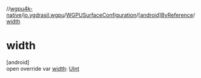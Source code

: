 //[wgpu4k-native](../../../../index.md)/[io.ygdrasil.wgpu](../../index.md)/[WGPUSurfaceConfiguration](../index.md)/[[android]ByReference](index.md)/[width](width.md)

# width

[android]\
open override var [width](width.md): [UInt](https://kotlinlang.org/api/core/kotlin-stdlib/kotlin/-u-int/index.html)
